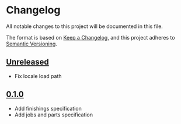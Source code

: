# Changelog

All notable changes to this project will be documented in this file.

The format is based on [Keep a Changelog](https://keepachangelog.com/en/1.0.0/),
and this project adheres to [Semantic Versioning](https://semver.org/spec/v2.0.0.html).

## [Unreleased]

- Fix locale load path

## [0.1.0]

- Add finishings specification
- Add jobs and parts specification

[Unreleased]: https://github.com/zaikio/zaikio-mission-control-ruby/compare/v0.1.0..HEAD
[0.1.0]: https://github.com/zaikio/zaikio-mission-control-ruby/compare/064cd089bd85d6061ddef7b85f3fc457635c9b05..v0.1.0
